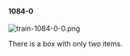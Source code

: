 #### 1084-0
![train-1084-0-0.png](https://github.com/lil-lab/nlvr/raw/master/nlvr/train/images/43/train-1084-0-0.png "train-1084-0-0.png")

There is a box with only two items.